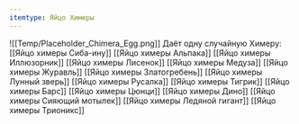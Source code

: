 ```yaml
---
itemtype: Яйцо Химеры
---
```

![[Temp/Placeholder_Chimera_Egg.png]]
Даёт одну случайную Химеру:
[[Яйцо химеры Сиба-ину]]
[[Яйцо химеры Альпака]]
[[Яйцо химеры Иллюзорник]]
[[Яйцо химеры Лисенок]]
[[Яйцо химеры Медуза]]
[[Яйцо химеры Журавль]]
[[Яйцо химеры Златогребень]]
[[Яйцо химеры Лунный зверь]]
[[Яйцо химеры Русалка]]
[[Яйцо химеры Тигрик]]
[[Яйцо химеры Барс]]
[[Яйцо химеры Цюнци]]
[[Яйцо химеры Дино]]
[[Яйцо химеры Сияющий мотылек]]
[[Яйцо химеры Ледяной гигант]]
[[Яйцо химеры Трионикс]]


